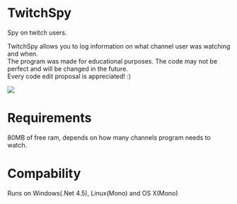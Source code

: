 # TwitchSpy
Spy on twitch users.

TwitchSpy allows you to log information on what channel user was watching and when.
<br>The program was made for educational purposes. The code may not be perfect and will be changed in the future.
<br>Every code edit proposal is appreciated! :)

<img src="https://i.imgur.com/HTy2zeI.png"/>

# Requirements 
80MB of free ram, depends on how many channels program needs to watch.

# Compability
Runs on Windows(.Net 4.5), Linux(Mono) and OS X(Mono)
